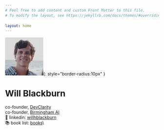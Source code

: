 ```yaml
---
# Feel free to add content and custom Front Matter to this file.
# To modify the layout, see https://jekyllrb.com/docs/themes/#overriding-theme-defaults

layout: home
---
```


<!-- markdownlint-disable-next-line MD041 -->
![Will](/assets/will.jpeg){: style="border-radius:10px" }

# Will Blackburn

co-founder, [DevClarity](https://devclarity.ai)\
co-founder, [Birmingham AI](https://birminghamai.org)\
👤 linkedin: [willhblackburn](https://www.linkedin.com/in/willhblackburn/)\
📚 book list: [books](/books)\
<!--\
what i'm doing in web3/crypto: [/web3](/web3)\
lesser musings: [/more](/more)-->
